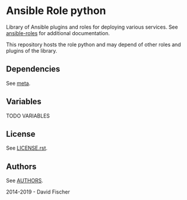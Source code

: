 # Ansible Role python

Library of Ansible plugins and roles for deploying various services.
See [ansible-roles](https://github.com/davidfischer-ch/ansible-roles) for additional documentation.

This repository hosts the role python and may depend of other roles and plugins of the library.

## Dependencies

See [meta](meta/main.yml).

## Variables

TODO VARIABLES

## License

See [LICENSE.rst](LICENSE.rst).

## Authors

See [AUTHORS](AUTHORS).

2014-2019 - David Fischer
